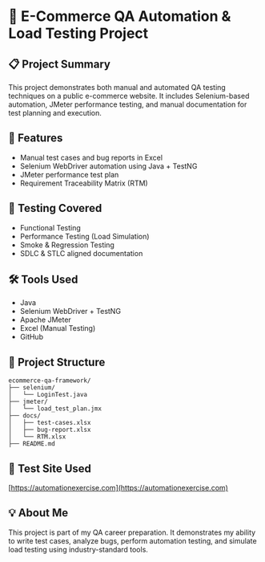# 🧪 E-Commerce QA Automation & Load Testing Project

## 📋 Project Summary
This project demonstrates both manual and automated QA testing techniques on a public e-commerce website. It includes Selenium-based automation, JMeter performance testing, and manual documentation for test planning and execution.

## 🔧 Features
- Manual test cases and bug reports in Excel
- Selenium WebDriver automation using Java + TestNG
- JMeter performance test plan
- Requirement Traceability Matrix (RTM)

## 🧪 Testing Covered
- Functional Testing
- Performance Testing (Load Simulation)
- Smoke & Regression Testing
- SDLC & STLC aligned documentation

## 🛠 Tools Used
- Java
- Selenium WebDriver + TestNG
- Apache JMeter
- Excel (Manual Testing)
- GitHub

## 📁 Project Structure

```
ecommerce-qa-framework/
├── selenium/
│   └── LoginTest.java
├── jmeter/
│   └── load_test_plan.jmx
├── docs/
│   ├── test-cases.xlsx
│   ├── bug-report.xlsx
│   └── RTM.xlsx
├── README.md
```

## 🔗 Test Site Used
[https://automationexercise.com](https://automationexercise.com)

## 💡 About Me
This project is part of my QA career preparation. It demonstrates my ability to write test cases, analyze bugs, perform automation testing, and simulate load testing using industry-standard tools.